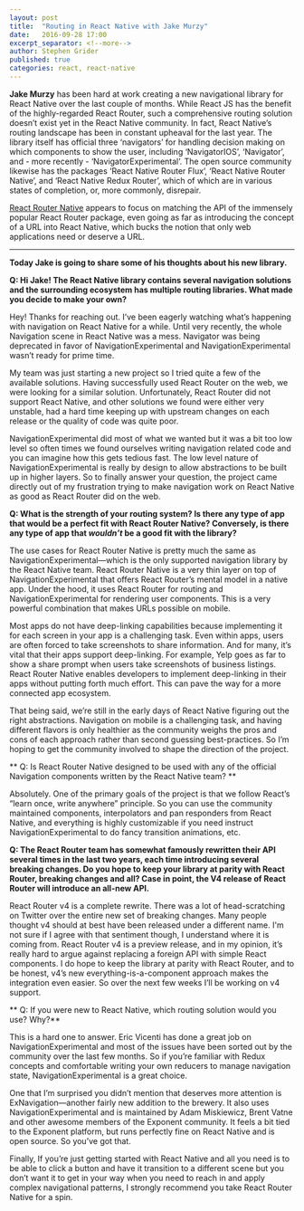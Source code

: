 ```yaml
---
layout: post
title:  "Routing in React Native with Jake Murzy"
date:   2016-09-28 17:00
excerpt_separator: <!--more-->
author: Stephen Grider
published: true
categories: react, react-native
---
```


**Jake Murzy** has been hard at work creating a new navigational library for React Native over the last couple of months.  While React JS has the benefit of the highly-regarded React Router, such a comprehensive routing solution doesn’t exist yet in the React Native community.  In fact, React Native’s routing landscape has been in constant upheaval for the last year.  The library itself has official three ‘navigators’ for handling decision making on which components to show the user, including ‘NavigatorIOS’, ‘Navigator’, and - more recently - ‘NavigatorExperimental’.  The open source community likewise has the packages ‘React Native Router Flux’, ‘React Native Router Native’, and ‘React Native Redux Router’, which of which are in various states of completion, or, more commonly, disrepair.

[React Router Native](https://github.com/jmurzy/react-router-native) appears to focus on matching the API of the immensely popular React Router package, even going as far as introducing the concept of a URL into React Native, which bucks the notion that only web applications need or deserve a URL.

---

**Today Jake is going to share some of his thoughts about his new library.**

**Q:  Hi Jake!  The React Native library contains several navigation solutions and the surrounding ecosystem has multiple routing libraries.  What made you decide to make your own?**

Hey! Thanks for reaching out. I’ve been eagerly watching what’s happening with navigation on React Native for a while. Until very recently, the whole Navigation scene in React Native was a mess. Navigator was being deprecated in favor of NavigationExperimental and NavigationExperimental wasn’t ready for prime time.

My team was just starting a new project so I tried quite a few of the available solutions. Having successfully used React Router on the web, we were looking for a similar solution. Unfortunately, React Router did not support React Native, and other solutions we found were either very unstable, had a hard time keeping up with upstream changes on each release or the quality of code was quite poor.

NavigationExperimental did most of what we wanted but it was a bit too low level so often times we found ourselves writing navigation related code and you can imagine how this gets tedious fast. The low level nature of NavigationExperimental is really by design to allow abstractions to be built up in higher layers. So to finally answer your question, the project came directly out of my frustration trying to make navigation work on React Native as good as React Router did on the web.

**Q:  What is the strength of your routing system?  Is there any type of app that would be a perfect fit with React Router Native?  Conversely, is there any type of app that *wouldn’t* be a good fit with the library?**

The use cases for React Router Native is pretty much the same as NavigationExperimental—which is the only supported navigation library by the React Native team. React Router Native is a very thin layer on top of NavigationExperimental that offers React Router’s mental model in a native app. Under the hood, it uses React Router for routing and NavigationExperimental for rendering user components. This is a very powerful combination that makes URLs possible on mobile.

Most apps do not have deep-linking capabilities because implementing it for each screen in your app is a challenging task. Even within apps, users are often forced to take screenshots to share information. And for many, it’s vital that their apps support deep-linking. For example, Yelp goes as far to show a share prompt when users take screenshots of business listings. React Router Native enables developers to implement deep-linking in their apps without putting forth much effort. This can pave the way for a more connected app ecosystem.

That being said, we’re still in the early days of React Native figuring out the right abstractions. Navigation on mobile is a challenging task, and having different flavors is only healthier as the community weighs the pros and cons of each approach rather than second guessing best-practices. So I’m hoping to get the community involved to shape the direction of the project.

** Q:  Is React Router Native designed to be used with any of the official Navigation components written by the React Native team? **

Absolutely. One of the primary goals of the project is that we follow React’s “learn once, write anywhere” principle. So you can use the community maintained components, interpolators and pan responders from React Native, and everything is highly customizable if you need instruct NavigationExperimental to do fancy transition animations, etc.

**Q:  The React Router team has somewhat famously rewritten their API several times in the last two years, each time introducing several breaking changes.  Do you hope to keep your library at parity with React Router, breaking changes and all?  Case in point, the V4 release of React Router will introduce an all-new API.**

React Router v4 is a complete rewrite. There was a lot of head-scratching on Twitter over the entire new set of breaking changes. Many people thought v4 should at best have been released under a different name. I'm not sure if I agree with that sentiment though, I understand where it is coming from. React Router v4 is a preview release, and in my opinion, it’s really hard to argue against replacing a foreign API with simple React components. I do hope to keep the library at parity with React Router, and to be honest, v4’s new everything-is-a-component approach makes the integration even easier. So over the next few weeks I’ll be working on v4 support.


** Q: If you were new to React Native, which routing solution would you use?  Why?**

This is a hard one to answer. Eric Vicenti has done a great job on NavigationExperimental and most of the issues have been sorted out by the community over the last few months. So if you’re familiar with Redux concepts and comfortable writing your own reducers to manage navigation state, NavigationExperimental is a great choice.

One that I’m surprised you didn’t mention that deserves more attention is ExNavigation—another fairly new addition to the brewery. It also uses NavigationExperimental and is maintained by Adam Miskiewicz, Brent Vatne and other awesome members of the Exponent community. It feels a bit tied to the Exponent platform, but runs perfectly fine on React Native and is open source. So you’ve got that.

Finally, If you’re just getting started with React Native and all you need is to be able to click a button and have it transition to a different scene but you don’t want it to get in your way when you need to reach in and apply complex navigational patterns, I strongly recommend you take React Router Native for a spin.
